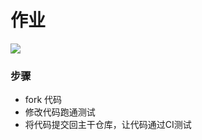 # 作业
![](https://travis-ci.org/baihexx/homework1.svg?branch=master)
### 步骤

* fork 代码
* 修改代码跑通测试
* 将代码提交回主干仓库，让代码通过CI测试
